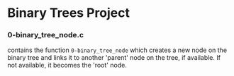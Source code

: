 # Binary Trees Project

### 0-binary_tree_node.c
contains the function `0-binary_tree_node` which creates a new node on the binary tree and links it to another 'parent' node on the tree, if available. If not available, it becomes the 'root' node.

###
